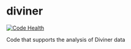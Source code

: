 diviner
=======

[![Code Health](https://landscape.io/github/michaelaye/diviner/develop/landscape.svg?style=flat)](https://landscape.io/github/michaelaye/diviner/develop)


Code that supports the analysis of Diviner data
